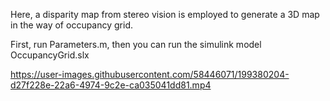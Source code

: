 Here, a disparity map from stereo vision is employed to generate a 3D map in the way of occupancy grid.

First, run Parameters.m, then you can run the simulink model OccupancyGrid.slx


https://user-images.githubusercontent.com/58446071/199380204-d27f228e-22a6-4974-9c2e-ca035041dd81.mp4

